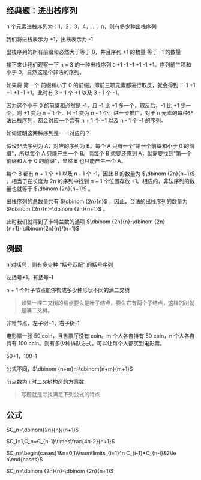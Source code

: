 ## 经典题：进出栈序列

n 个元素进栈序列为：1，2，3，4，...，n，则有多少种出栈序列

我们将进栈表示为 +1，出栈表示为 -1

出栈序列的所有前缀和必然大于等于 0，并且序列 +1 的数量 等于 -1 的数量

接下来让我们观察一下 n = 3 的一种出栈序列：+1 -1 -1 +1 -1 +1。序列前三项和小于 0，显然这是个非法的序列。

如果将 第一个 前缀和小于 0 的前缀，即前三项元素都进行取反，就会得到：-1 +1 +1 +1 -1 +1。此时有 3 + 1 个 +1 以及 3 - 1 个 -1。

因为这个小于 0 的前缀和必然是 -1，且 -1 比 +1 多一个，取反后，-1 比 +1 少一个，则 +1 变为 n + 1 个，且 -1 变为 n - 1 个。进一步推广，对于 n 元素的每种非法出栈序列，都会对应一个含有 n + 1 个 +1 以及 n - 1 个 -1 的序列。

如何证明这两种序列是一一对应的？

假设非法序列为 A，对应的序列为 B。每个 A 只有一个"第一个前缀和小于 0 的前缀"，所以每个 A 只能产生一个 B。而每个 B 想要还原到 A，就需要找到"第一个前缀和大于 0 的前缀"，显然 B 也只能产生一个 A。

每个 B 都有 n + 1 个 +1 以及 n - 1 个 -1，因此 B 的数量为 $\dbinom {2n}{n+1}$ ，相当于在长度为 2n 的序列中找到 n + 1 个位置存放 +1。相应的，非法序列的数量也就等于 $\dbinom {2n}{n+1}$ 。

出栈序列的总数量共有 $\dbinom {2n}{n}$ ，因此，合法的出栈序列的数量为 $\dbinom {2n}{n}-\dbinom {2n}{n+1}$ 。

此时我们就得到了卡特兰数的通项 $\dbinom {2n}{n}-\dbinom {2n}{n+1}=\dbinom{2n}{n}/(n+1)$

## 例题

n 对括号，则有多少种 “括号匹配” 的括号序列

左括号+1，有括号-1

n + 1 个叶子节点能够构成多少种形状不同的满二叉树

> 如果一棵二叉树的结点要么是叶子结点，要么它有两个子结点，这样的树就是满二叉树。

非叶节点，左子树+1，右子树-1

电影票一张 50 coin，且售票厅没有 coin。m 个人各自持有 50 coin，n 个人各自持有 100 coin。则有多少种排队方式，可以让每个人都买到电影票。

50+1，100-1

公式不同，$\dbinom {n+m}n-\dbinom{n+m}{m+1}$

节点数为 $i$ 时二叉树构造的方案数

> 写题就是寻找满足下列公式的特点

## 公式

$C_n=\dbinom{2n}{n}/(n+1)$

$C_1=1,C_n=C_{n-1}\times\frac{4n-2}{n+1}$

$C_n=\begin{cases}1&n=0,1\\\sum\limits_{i=1}^n C_{i-1}*C_{n-i}&2\le n\end{cases}$

$C_n=\dbinom {2n}{n}-\dbinom {2n}{n+1}$
